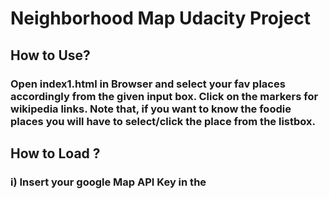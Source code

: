 # Neighborhood Map Udacity Project

## How to Use?

### Open index1.html in Browser and select your fav places accordingly from the given input box. Click on the markers for wikipedia links. Note that, if you want to know the foodie places you will have to select/click the place from the listbox.

## How to Load ?

### i) Insert your google Map API Key in the <script> bottom of the index1.html.

### ii) Open the index1.html in browser.

## Project Includes:

### 1) App.js

#### The main javascript file which include:

####	 i) Knockout.js: include observable array and compputed arrays which binds and keeps track on what user have given input in the textbox. Accordingly, the computed array is prepared and shown in the listbox and also respective markers are shown.  

####	ii)	Required Javascript API for Google Maps is included but not as observables they are bounded and displayed according to the user input in input text.

####	iii) Wikipedia links: When the user clicks on marker, related wikipedia links are generated and shown.This is done with the help of Ajax request to the following URL:

`var wikiUrl = 'http://en.wikipedia.org/w/api.php?action=opensearch&search=' + cityStr + '&format=json&callback=wikiCallback';`

#### 	iii) includes function like 

#####		initMap:	Initializes the map variable and set the zoom sizes and creates the marker for the locations given in the array named locations.
#####		populateInfoWindow: It accepts the infowindow instance and marker as a parameter and generates the infowindow which includes the title itself, wikipedia link and location.
#####		showInfo:	When the user click the city name or hits enter to text input after typing the city name, it generates the infowindow and jumps to the callback functions.This function takes the user selected city and search the nearby restaurants with radius of 6000 and generates the marker.

		`self.service.nearbySearch({
              location: self.serv(),
              radius: 6000,
              type: ['restaurants']
            }, self.callback);`
#####		callback:  If the status is "OK"  then it is followed by restroMarker function.
#####		restroMarker: It sets the position of marker and display the infowindow.


### 2) index1.html

#### 


### Google Map API Services

####

